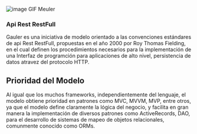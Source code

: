 ![image GIF Meuler](https://dl.dropboxusercontent.com/s/l63oki54lkx3ule/gauler%20logo.png?dl=0)

### Api  Rest RestFull

Gauler es una iniciativa de modelo orientado a las convenciones estándares de api Rest RestFull,
propuestas en el año 2000 por Roy Thomas Fielding, en el cual definen los procedimientos 
necesarios para la implementación de una Interfaz de programción para aplicaciones de alto nivel, persistencia de datos atravez del protocolo HTTP.

## Prioridad del Modelo

Al igual que los muchos frameworks, independientemente del lenguaje, el modelo
obtiene prioridad en patrones como MVC, MVVM, MVP, entre otros, 
ya que el modelo define claramente la lógica del negocio, y facilita en gran 
manera la implementación de diversos patrones como ActiveRecords, DAO, 
para el desarrollo de sistemas de mapeo de objetos relacionales, comunmente conocido
como ORMs.
